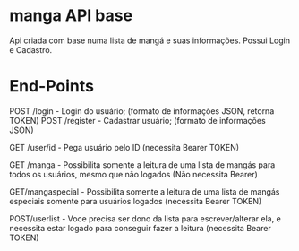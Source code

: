 # manga API base

Api criada com base numa lista de mangá e suas informações. Possui Login e Cadastro.

# End-Points

POST /login - Login do usuário; (formato de informações JSON, retorna TOKEN)
POST /register - Cadastrar usuário; (formato de informações JSON)

GET /user/id - Pega usuário pelo ID (necessita Bearer TOKEN)

GET /manga - Possibilita somente a leitura de uma lista de mangás para todos os usuários, mesmo que não logados (Não necessita Bearer)

GET/mangaspecial - Possibilita somente a leitura de uma lista de mangás especiais somente para usuários logados (necessita Bearer TOKEN)

POST/userlist - Voce precisa ser dono da lista para escrever/alterar ela, e necessita estar logado para conseguir fazer a leitura (necessita Bearer TOKEN)
